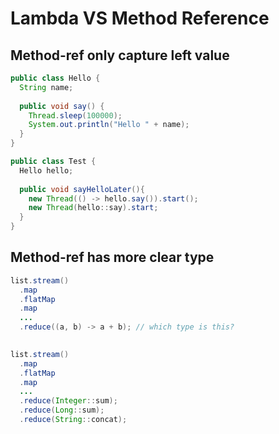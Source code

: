 # Lambda VS Method Reference

## Method-ref only capture left value

```java
public class Hello {
  String name;
  
  public void say() {
    Thread.sleep(100000);
    System.out.println("Hello " + name);
  }
}

public class Test {
  Hello hello;
  
  public void sayHelloLater(){
    new Thread(() -> hello.say()).start();
    new Thread(hello::say).start;
  }
}
```

## Method-ref has more clear type

```java
list.stream()
  .map
  .flatMap
  .map
  ...
  .reduce((a, b) -> a + b); // which type is this?
  

list.stream()
  .map
  .flatMap
  .map
  ...
  .reduce(Integer::sum);
  .reduce(Long::sum);
  .reduce(String::concat);
```